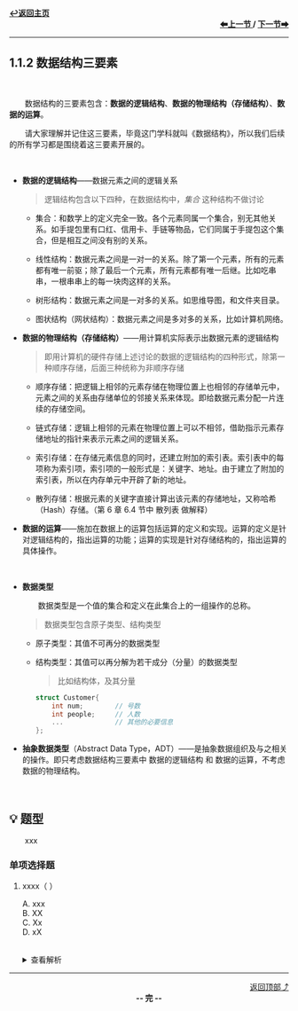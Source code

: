 <a name="top"></a>
<div align="left">
    <a href="/README.md"><b>↩返回主页</b></a>
</div>
<div align="right">
    <b>
    <a href="1.1.1%20基本概念和术语.md">⬅上一节 </a>
    /
    <a href="../1.2%20算法和算法评价/1.2.1%20算法的基本概念.md"> 下一节➡</a>
    </b>
</div>
<hr>

## 1.1.2 数据结构三要素

<br>

&emsp;&emsp;数据结构的三要素包含：**数据的逻辑结构**、**数据的物理结构（存储结构）**、**数据的运算**。

&emsp;&emsp;请大家理解并记住这三要素，毕竟这门学科就叫《数据结构》，所以我们后续的所有学习都是围绕着这三要素开展的。

<br>

+ **数据的逻辑结构**——数据元素之间的逻辑关系

    > 逻辑结构包含以下四种，在数据结构中，*集合* 这种结构不做讨论

    + 集合：和数学上的定义完全一致。各个元素同属一个集合，别无其他关系。如手提包里有口红、信用卡、手链等物品，它们同属于手提包这个集合，但是相互之间没有别的关系。

    + 线性结构：数据元素之间是一对一的关系。除了第一个元素，所有的元素都有唯一前驱；除了最后一个元素，所有元素都有唯一后继。比如吃串串，一根串串上的每一块肉这样的关系。

    + 树形结构：数据元素之间是一对多的关系。如思维导图，和文件夹目录。

    + 图状结构（网状结构）：数据元素之间是多对多的关系，比如计算机网络。

+ **数据的物理结构（存储结构）**——用计算机实际表示出数据元素的逻辑结构

    > 即用计算机的硬件存储上述讨论的数据的逻辑结构的四种形式，除第一种顺序存储，后面三种统称为非顺序存储

    + 顺序存储：把逻辑上相邻的元素存储在物理位置上也相邻的存储单元中，元素之间的关系由存储单位的邻接关系来体现。即给数据元素分配一片连续的存储空间。

    + 链式存储：逻辑上相邻的元素在物理位置上可以不相邻，借助指示元素存储地址的指针来表示元素之间的逻辑关系。

    + 索引存储：在存储元素信息的同时，还建立附加的索引表。索引表中的每项称为索引项，索引项的一般形式是：关键字、地址。由于建立了附加的索引表，所以在内存单元中开辟了新的地址。

    + 散列存储：根据元素的关键字直接计算出该元素的存储地址，又称哈希（Hash）存储。（第 6 章 6.4 节中 散列表 做解释）

+ **数据的运算**——施加在数据上的运算包括运算的定义和实现。运算的定义是针对逻辑结构的，指出运算的功能；运算的实现是针对存储结构的，指出运算的具体操作。

<br>

+ **数据类型**

    &emsp;&emsp;数据类型是一个值的集合和定义在此集合上的一组操作的总称。

    > 数据类型包含原子类型、结构类型

    + 原子类型：其值不可再分的数据类型

    + 结构类型：其值可以再分解为若干成分（分量）的数据类型

        > 比如结构体，及其分量

        ```c
        struct Customer{
            int num;        // 号数
            int people;     // 人数
            ...             // 其他的必要信息
        };
        ```

+ **抽象数据类型**（Abstract Data Type，ADT）——是抽象数据组织及与之相关的操作。即只考虑数据结构三要素中 数据的逻辑结构 和 数据的运算，不考虑数据的物理结构。

<br>

## 💡 题型

&emsp;&emsp;xxx

### 单项选择题

1. xxxx（ ）

    A. xxx<br>
    B. XX<br>
    C. Xx<br>
    D. xX<br><br>
    <details>
    <summary>查看解析</summary>
    <p>答案：x</p>
    </details>

<hr>

<div align="right">
    <a href="#top">返回顶部⤴</a>
</div>

<div align="center">
    <b>-- 完 --</b>
</div>